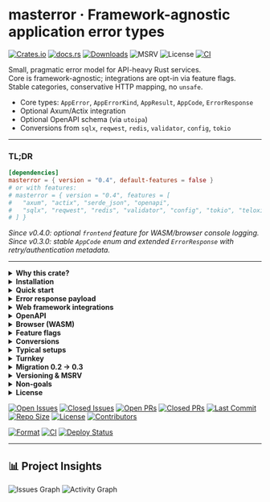 # masterror · Framework-agnostic application error types

[![Crates.io](https://img.shields.io/crates/v/masterror)](https://crates.io/crates/masterror)
[![docs.rs](https://img.shields.io/docsrs/masterror)](https://docs.rs/masterror)
[![Downloads](https://img.shields.io/crates/d/masterror)](https://crates.io/crates/masterror)
![MSRV](https://img.shields.io/badge/MSRV-1.89-blue)
![License](https://img.shields.io/badge/License-MIT%20or%20Apache--2.0-informational)
[![CI](https://github.com/RAprogramm/masterror/actions/workflows/ci.yml/badge.svg?branch=main)](https://github.com/RAprogramm/masterror/actions/workflows/ci.yml?query=branch%3Amain)

Small, pragmatic error model for API-heavy Rust services.  
Core is framework-agnostic; integrations are opt-in via feature flags.  
Stable categories, conservative HTTP mapping, no `unsafe`.

- Core types: `AppError`, `AppErrorKind`, `AppResult`, `AppCode`, `ErrorResponse`
- Optional Axum/Actix integration
- Optional OpenAPI schema (via `utoipa`)
- Conversions from `sqlx`, `reqwest`, `redis`, `validator`, `config`, `tokio`

---

### TL;DR

~~~toml
[dependencies]
masterror = { version = "0.4", default-features = false }
# or with features:
# masterror = { version = "0.4", features = [
#   "axum", "actix", "serde_json", "openapi",
#   "sqlx", "reqwest", "redis", "validator", "config", "tokio", "teloxide"
# ] }
~~~

*Since v0.4.0: optional `frontend` feature for WASM/browser console logging.*
*Since v0.3.0: stable `AppCode` enum and extended `ErrorResponse` with retry/authentication metadata.*

---

<details>
  <summary><b>Why this crate?</b></summary>

- **Stable taxonomy.** Small set of `AppErrorKind` categories mapping conservatively to HTTP.
- **Framework-agnostic.** No assumptions, no `unsafe`, MSRV pinned.
- **Opt-in integrations.** Zero default features; you enable what you need.
- **Clean wire contract.** `ErrorResponse { status, code, message, details?, retry?, www_authenticate? }`.
- **One log at boundary.** Log once with `tracing`.
- **Less boilerplate.** Built-in conversions, compact prelude.
- **Consistent workspace.** Same error surface across crates.

</details>

<details>
  <summary><b>Installation</b></summary>

~~~toml
[dependencies]
# lean core
masterror = { version = "0.4", default-features = false }

# with Axum/Actix + JSON + integrations
# masterror = { version = "0.4", features = [
#   "axum", "actix", "serde_json", "openapi",
#   "sqlx", "reqwest", "redis", "validator", "config", "tokio", "teloxide"
# ] }
~~~

**MSRV:** 1.89  
**No unsafe:** forbidden by crate.

</details>

<details>
  <summary><b>Quick start</b></summary>

Create an error:

~~~rust
use masterror::{AppError, AppErrorKind};

let err = AppError::new(AppErrorKind::BadRequest, "Flag must be set");
assert!(matches!(err.kind, AppErrorKind::BadRequest));
~~~

With prelude:

~~~rust
use masterror::prelude::*;

fn do_work(flag: bool) -> AppResult<()> {
    if !flag {
        return Err(AppError::bad_request("Flag must be set"));
    }
    Ok(())
}
~~~

</details>

<details>
  <summary><b>Error response payload</b></summary>

~~~rust
use masterror::{AppError, AppErrorKind, AppCode, ErrorResponse};
use std::time::Duration;

let app_err = AppError::new(AppErrorKind::Unauthorized, "Token expired");
let resp: ErrorResponse = (&app_err).into()
    .with_retry_after_duration(Duration::from_secs(30))
    .with_www_authenticate(r#"Bearer realm="api", error="invalid_token""#);

assert_eq!(resp.status, 401);
~~~

</details>

<details>
  <summary><b>Web framework integrations</b></summary>

<details>
  <summary>Axum</summary>

~~~rust
// features = ["axum", "serde_json"]
use masterror::{AppError, AppResult};
use axum::{routing::get, Router};

async fn handler() -> AppResult<&'static str> {
    Err(AppError::forbidden("No access"))
}

let app = Router::new().route("/demo", get(handler));
~~~

</details>

<details>
  <summary>Actix</summary>

~~~rust
// features = ["actix", "serde_json"]
use actix_web::{get, App, HttpServer, Responder};
use masterror::prelude::*;

#[get("/err")]
async fn err() -> AppResult<&'static str> {
    Err(AppError::forbidden("No access"))
}

#[get("/payload")]
async fn payload() -> impl Responder {
    ErrorResponse::new(422, AppCode::Validation, "Validation failed")
        .expect("status")
}
~~~

</details>

</details>

<details>
  <summary><b>OpenAPI</b></summary>

~~~toml
[dependencies]
masterror = { version = "0.4", features = ["openapi", "serde_json"] }
utoipa = "5"
~~~

</details>

<details>
  <summary><b>Browser (WASM)</b></summary>

~~~rust
// features = ["frontend"]
use masterror::{AppError, AppErrorKind, AppResult};
use masterror::frontend::{BrowserConsoleError, BrowserConsoleExt};

fn report() -> AppResult<(), BrowserConsoleError> {
    let err = AppError::bad_request("missing field");
    let payload = err.to_js_value()?;
    assert!(payload.is_object());

    #[cfg(target_arch = "wasm32")]
    err.log_to_browser_console()?;

    Ok(())
}
~~~

- On non-WASM targets `log_to_browser_console` returns
  `BrowserConsoleError::UnsupportedTarget`.

</details>

<details>
  <summary><b>Feature flags</b></summary>

- `axum` — IntoResponse
- `actix` — ResponseError/Responder
- `openapi` — utoipa schema
- `serde_json` — JSON details
- `sqlx`, `redis`, `reqwest`, `validator`, `config`, `tokio`, `multipart`, `teloxide`, `telegram-webapp-sdk`
- `frontend` — convert errors into `JsValue` and log via `console.error` (WASM)
- `turnkey` — domain taxonomy and conversions for Turnkey errors

</details>

<details>
  <summary><b>Conversions</b></summary>

- `std::io::Error` → Internal
- `String` → BadRequest
- `sqlx::Error` → NotFound/Database
- `redis::RedisError` → Cache
- `reqwest::Error` → Timeout/Network/ExternalApi
- `axum::extract::multipart::MultipartError` → BadRequest
- `validator::ValidationErrors` → Validation
- `config::ConfigError` → Config
- `tokio::time::error::Elapsed` → Timeout
- `teloxide_core::RequestError` → RateLimited/Network/ExternalApi/Deserialization/Internal
- `telegram_webapp_sdk::utils::validate_init_data::ValidationError` → TelegramAuth

</details>

<details>
  <summary><b>Typical setups</b></summary>

Minimal core:

~~~toml
masterror = { version = "0.4", default-features = false }
~~~

API (Axum + JSON + deps):

~~~toml
masterror = { version = "0.4", features = [
  "axum", "serde_json", "openapi",
  "sqlx", "reqwest", "redis", "validator", "config", "tokio"
] }
~~~

API (Actix + JSON + deps):

~~~toml
masterror = { version = "0.4", features = [
  "actix", "serde_json", "openapi",
  "sqlx", "reqwest", "redis", "validator", "config", "tokio"
] }
~~~

</details>

<details>
  <summary><b>Turnkey</b></summary>

~~~rust
// features = ["turnkey"]
use masterror::turnkey::{classify_turnkey_error, TurnkeyError, TurnkeyErrorKind};
use masterror::{AppError, AppErrorKind};

// Classify a raw SDK/provider error
let kind = classify_turnkey_error("429 Too Many Requests");
assert!(matches!(kind, TurnkeyErrorKind::RateLimited));

// Wrap into AppError
let e = TurnkeyError::new(TurnkeyErrorKind::RateLimited, "throttled upstream");
let app: AppError = e.into();
assert_eq!(app.kind, AppErrorKind::RateLimited);
~~~

</details>

<details>
  <summary><b>Migration 0.2 → 0.3</b></summary>

- Use `ErrorResponse::new(status, AppCode::..., "msg")` instead of legacy  
- New helpers: `.with_retry_after_secs`, `.with_retry_after_duration`, `.with_www_authenticate`
- `ErrorResponse::new_legacy` is temporary shim  

</details>

<details>
  <summary><b>Versioning & MSRV</b></summary>

Semantic versioning. Breaking API/wire contract → major bump.  
MSRV = 1.89 (may raise in minor, never in patch).

</details>

<details>
  <summary><b>Non-goals</b></summary>

- Not a general-purpose error aggregator like `anyhow`  
- Not a replacement for your domain errors  

</details>

<details>
  <summary><b>License</b></summary>

Apache-2.0 OR MIT, at your option.

</details>


[![Open Issues](https://img.shields.io/github/issues/RAprogramm/masterror?label=Open%20Issues&color=informational)](https://github.com/RAprogramm/masterror/issues)
[![Closed Issues](https://img.shields.io/github/issues-closed/RAprogramm/masterror?label=Closed%20Issues&color=success)](https://github.com/RAprogramm/masterror/issues?q=is%3Aissue+is%3Aclosed)
[![Open PRs](https://img.shields.io/github/issues-pr/RAprogramm/masterror?label=Open%20PRs&color=blueviolet)](https://github.com/RAprogramm/masterror/pulls)
[![Closed PRs](https://img.shields.io/github/issues-pr-closed/RAprogramm/masterror?label=Closed%20PRs&color=success)](https://github.com/RAprogramm/masterror/pulls?q=is%3Apr+is%3Aclosed)
[![Last Commit](https://img.shields.io/github/last-commit/RAprogramm/masterror?color=yellowgreen&label=Last%20Commit)](https://github.com/RAprogramm/masterror/commits/main)
[![Repo Size](https://img.shields.io/github/repo-size/RAprogramm/masterror?label=Repo%20Size)](https://github.com/RAprogramm/masterror)
[![License](https://img.shields.io/github/license/RAprogramm/masterror)](./LICENSE)
[![Contributors](https://img.shields.io/github/contributors/RAprogramm/masterror)](https://github.com/RAprogramm/masterror/graphs/contributors)

[![Format](https://github.com/RAprogramm/masterror/actions/workflows/format.yml/badge.svg?branch=main)](https://github.com/RAprogramm/masterror/actions/workflows/format.yml)
[![CI](https://github.com/RAprogramm/masterror/actions/workflows/ci.yml/badge.svg?branch=main)](https://github.com/RAprogramm/masterror/actions/workflows/ci.yml)
[![Deploy Status](https://img.shields.io/github/deployments/RAprogramm/masterror/production?label=deploy&color=blue)](https://github.com/RAprogramm/masterror/deployments)

---

## 📊 Project Insights

![Issues Graph](https://github-readme-stats.vercel.app/api/pin/?username=RAprogramm&repo=masterror&theme=default)
![Activity Graph](https://github-readme-activity-graph.vercel.app/graph?username=RAprogramm&repo=masterror&theme=github)
